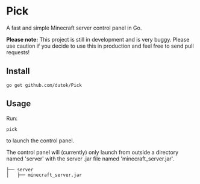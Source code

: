 # Pick
A fast and simple Minecraft server control panel in Go.

**Please note:** This project is still in development and is very buggy. Please use caution if you decide to use this in production and feel free to send pull requests! 

## Install
```
go get github.com/dutok/Pick
```

## Usage
Run:
```
pick
```
to launch the control panel.

The control panel will (currently) only launch from outside a directory named 'server' with the server .jar file named 'minecraft_server.jar'.
```
├── server 
│   ├── minecraft_server.jar
```
